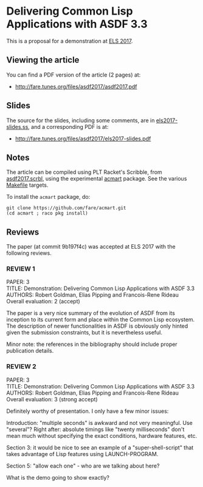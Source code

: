 Delivering Common Lisp Applications with ASDF 3.3
=================================================

This is a proposal for a demonstration at
[ELS 2017](http://2017.programmingconference.org/track/els-2017).

Viewing the article
-------------------

You can find a PDF version of the article (2 pages) at:

  * http://fare.tunes.org/files/asdf2017/asdf2017.pdf


Slides
------

The source for the slides, including some comments,
are in [els2017-slides.ss](els2017-slides.ss),
and a corresponding PDF is at:

  * http://fare.tunes.org/files/asdf2017/els2017-slides.pdf


Notes
-----

The article can be compiled using PLT Racket's Scribble, from
[asdf2017.scrbl](https://github.com/fare/asdf2017/blob/master/asdf2017.scrbl),
using the experimental [acmart](https://github.com/fare/acmart) package.
See the various [Makefile](https://github.com/fare/asdf2017/blob/master/Makefile) targets.

To install the `acmart` package, do:

    git clone https://github.com/fare/acmart.git
    (cd acmart ; raco pkg install)


Reviews
-------

The paper (at commit 9b197f4c) was accepted at ELS 2017 with the following reviews.


### REVIEW 1

PAPER: 3 <br />
TITLE: Demonstration: Delivering Common Lisp Applications with ASDF 3.3 <br />
AUTHORS: Robert Goldman, Elias Pipping and Francois-Rene Rideau <br />
Overall evaluation: 2 (accept)

The paper is a very nice summary of the evolution of ASDF from its inception to its current form and place within the Common Lisp ecosystem.  The description of newer functionalities in ASDF is obviously only hinted given the submission constraints, but it is nevertheless useful.

Minor note: the references in the bibliography should include proper publication details.


### REVIEW 2

PAPER: 3 <br />
TITLE: Demonstration: Delivering Common Lisp Applications with ASDF 3.3 <br />
AUTHORS: Robert Goldman, Elias Pipping and Francois-Rene Rideau <br />
Overall evaluation: 3 (strong accept)

Definitely worthy of presentation. I only have a few minor issues:

Introduction: "multiple seconds" is awkward and not very meaningful. Use "several"? Right after: absolute timings like "twenty milliseconds" don't mean much without specifying the exact conditions, hardware features, etc.

Section 3: it would be nice to see an example of a "super-shell-script" that takes advantage of Lisp features using LAUNCH-PROGRAM.

Section 5: "allow each one" - who are we talking about here?

What is the demo going to show exactly?
